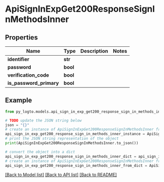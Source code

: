# ApiSignInExpGet200ResponseSignInMethodsInner


## Properties

Name | Type | Description | Notes
------------ | ------------- | ------------- | -------------
**identifier** | **str** |  | 
**password** | **bool** |  | 
**verification_code** | **bool** |  | 
**is_password_primary** | **bool** |  | 

## Example

```python
from py_logto.models.api_sign_in_exp_get200_response_sign_in_methods_inner import ApiSignInExpGet200ResponseSignInMethodsInner

# TODO update the JSON string below
json = "{}"
# create an instance of ApiSignInExpGet200ResponseSignInMethodsInner from a JSON string
api_sign_in_exp_get200_response_sign_in_methods_inner_instance = ApiSignInExpGet200ResponseSignInMethodsInner.from_json(json)
# print the JSON string representation of the object
print(ApiSignInExpGet200ResponseSignInMethodsInner.to_json())

# convert the object into a dict
api_sign_in_exp_get200_response_sign_in_methods_inner_dict = api_sign_in_exp_get200_response_sign_in_methods_inner_instance.to_dict()
# create an instance of ApiSignInExpGet200ResponseSignInMethodsInner from a dict
api_sign_in_exp_get200_response_sign_in_methods_inner_from_dict = ApiSignInExpGet200ResponseSignInMethodsInner.from_dict(api_sign_in_exp_get200_response_sign_in_methods_inner_dict)
```
[[Back to Model list]](../README.md#documentation-for-models) [[Back to API list]](../README.md#documentation-for-api-endpoints) [[Back to README]](../README.md)


